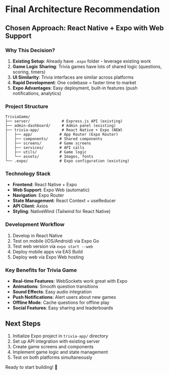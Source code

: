 # Final Architecture Recommendation

## Chosen Approach: React Native + Expo with Web Support

### Why This Decision?

1. **Existing Setup**: Already have `.expo` folder - leverage existing work
2. **Game Logic Sharing**: Trivia games have lots of shared logic (questions, scoring, timers)
3. **UI Similarity**: Trivia interfaces are similar across platforms
4. **Rapid Development**: One codebase = faster time to market
5. **Expo Advantages**: Easy deployment, built-in features (push notifications, analytics)

### Project Structure
```
TriviaGame/
├── server/              # Express.js API (existing)
├── admin-dashboard/     # Admin panel (existing)
├── trivia-app/          # React Native + Expo (NEW)
│   ├── app/            # App Router (Expo Router)
│   ├── components/     # Shared components
│   ├── screens/        # Game screens
│   ├── services/       # API calls
│   ├── utils/          # Game logic
│   └── assets/         # Images, fonts
└── .expo/              # Expo configuration (existing)
```

### Technology Stack
- **Frontend**: React Native + Expo
- **Web Support**: Expo Web (automatic)
- **Navigation**: Expo Router
- **State Management**: React Context + useReducer
- **API Client**: Axios
- **Styling**: NativeWind (Tailwind for React Native)

### Development Workflow
1. Develop in React Native
2. Test on mobile (iOS/Android) via Expo Go
3. Test web version via `expo start --web`
4. Deploy mobile apps via EAS Build
5. Deploy web via Expo Web hosting

### Key Benefits for Trivia Game
- **Real-time Features**: WebSockets work great with Expo
- **Animations**: Smooth question transitions
- **Sound Effects**: Easy audio integration
- **Push Notifications**: Alert users about new games
- **Offline Mode**: Cache questions for offline play
- **Social Features**: Easy sharing and leaderboards

## Next Steps
1. Initialize Expo project in `trivia-app/` directory
2. Set up API integration with existing server
3. Create game screens and components
4. Implement game logic and state management
5. Test on both platforms simultaneously

Ready to start building! 🚀
